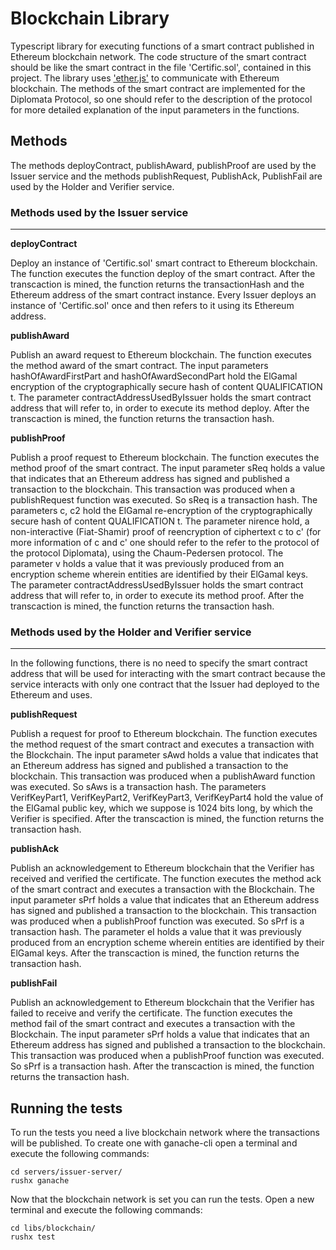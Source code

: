 # Blockchain Library

Typescript library for executing functions of a smart contract published in Ethereum blockchain network. The code structure of the smart contract should be like the smart contract in the file 'Certific.sol', contained in this project. The library uses ['ether.js']('https://github.com/ethers-io/ethers.js') to communicate with Ethereum blockchain. The methods of the smart contract are implemented for the Diplomata Protocol, so one should refer to the description of the protocol for more detailed explanation of the input parameters in the functions.

## Methods

The methods deployContract, publishAward, publishProof are used by the Issuer service and the methods publishRequest, PublishAck, PublishFail are used by the Holder and Verifier service.

### Methods used by the Issuer service
--------------------------------------
**deployContract**

Deploy an instance of 'Certific.sol' smart contract to Ethereum blockchain. The function executes the function deploy of the smart contract. After the transcaction is mined, the function returns the transactionHash and the Ethereum address of the smart contract instance. Every Issuer deploys an instance of 'Certific.sol' once and then refers to it using its Ethereum address.

**publishAward**

Publish an award request to Ethereum blockchain. The function executes the method award of the smart contract. The input parameters hashOfAwardFirstPart and hashOfAwardSecondPart hold the ElGamal encryption of the cryptographically secure hash of content  QUALIFICATION t. The parameter contractAddressUsedByIssuer holds the smart contract address that will refer to, in order to execute its method deploy. After the transcaction is mined, the function returns the transaction hash.

**publishProof**

Publish a proof request to Ethereum blockchain. The function executes the method proof of the smart contract. The input parameter sReq holds a value that indicates that an Ethereum address has signed and published a transaction to the blockchain. This transaction was produced when a publishRequest function was executed. So sReq is a transaction hash. The parameters c, c2 hold the ElGamal re-encryption of the cryptographically secure hash of content QUALIFICATION t. The parameter nirence hold, a non-interactive (Fiat-Shamir) proof of reencryption of ciphertext c to c' (for more information of c and c' one should refer to the refer to the protocol of the protocol Diplomata), using the Chaum-Pedersen protocol. The parameter v holds a value that it was previously produced from an encryption scheme wherein entities are identified by their ElGamal keys. The parameter contractAddressUsedByIssuer holds the smart contract address that will refer to, in order to execute its method proof. After the transcaction is mined, the function returns the transaction hash.

### Methods used by the Holder and Verifier service
---------------------------------------------------
In the following functions, there is no need to specify the smart contract address that will be used for interacting with the smart contract because the service interacts with only one contract that the Issuer had deployed to the Ethereum and uses.

**publishRequest**

Publish a request for proof to Ethereum blockchain. The function executes the method request of the smart contract and executes a transaction with the Blockchain. The input parameter sAwd holds a value that indicates that an Ethereum address has signed and published a transaction to the blockchain. This transaction was produced when a publishAward function was executed. So sAws is a transaction hash. The parameters VerifKeyPart1, VerifKeyPart2, VerifKeyPart3, VerifKeyPart4 hold the value of the ElGamal public key, which we suppose is 1024 bits long, by which the Verifier is specified. After the transcaction is mined, the function returns the transaction hash.

**publishAck**

Publish an acknowledgement to Ethereum blockchain that the Verifier has received and verified the certificate. The function executes the method ack of the smart contract and executes a transaction with the Blockchain. The input parameter sPrf holds a value that indicates that an Ethereum address has signed and published a transaction to the blockchain. This transaction was produced when a publishProof function was executed. So sPrf is a transaction hash. The parameter eI holds a value that it was previously produced from an encryption scheme wherein entities are identified by their ElGamal keys. After the transcaction is mined, the function returns the transaction hash.

**publishFail**

Publish an acknowledgement to Ethereum blockchain that the Verifier has failed to receive and verify the certificate. The function executes the method fail of the smart contract and executes a transaction with the Blockchain. The input parameter sPrf holds a value that indicates that an Ethereum address has signed and published a transaction to the blockchain. This transaction was produced when a publishProof function was executed. So sPrf is a transaction hash. After the transcaction is mined, the function returns the transaction hash.

## Running the tests

To run the tests you need a live blockchain network where the transactions will be published. To create one with ganache-cli open a terminal and execute the following commands:

```
cd servers/issuer-server/
rushx ganache
```
Now that the blockchain network is set you can run the tests. Open a new terminal and execute the following commands:
```
cd libs/blockchain/
rushx test
```